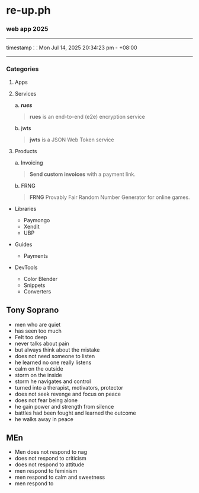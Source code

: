 # re-up.ph

### web app 2025

---

timestamp ⸬ Mon Jul 14, 2025 20:34:23 pm - +08:00

---

### Categories

1. Apps
2. Services

   a. **_rues_**

   > **rues** is an end-to-end (e2e) encryption service

   b. jwts

   > **jwts** is a JSON Web Token service

3. Products

   a. Invoicing

   > **Send custom invoices** with a payment link.

   b. FRNG

   > **FRNG** Provably Fair Random Number Generator for online games.

- Libraries

  - Paymongo
  - Xendit
  - UBP

- Guides

  - Payments

- DevTools
  - Color Blender
  - Snippets
  - Converters

## Tony Soprano

- men who are quiet
- has seen too much
- Felt too deep
- never talks about pain
- but always think about the mistake
- does not need someone to listen
- he learned no one really listens
- calm on the outside
- storm on the inside
- storm he navigates and control
- turned into a therapist, motivators, protector
- does not seek revenge and focus on peace
- does not fear being alone
- he gain power and strength from silence
- battles had been fought and learned the outcome
- he walks away in peace

## MEn

- Men does not respond to nag
- does not respond to criticism
- does not respond to attitude
- men respond to feminism
- men respond to calm and sweetness
- men respond to
